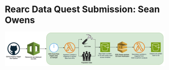 # Rearc Data Quest Submission: Sean Owens

![Architecture Overview](images/rearc_quest_flow_chart.drawio.png)
